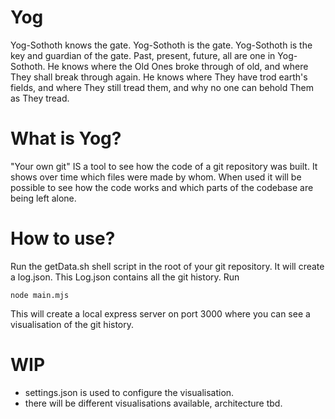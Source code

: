 # Yog
Yog-Sothoth knows the gate. Yog-Sothoth is the gate. Yog-Sothoth is the key and guardian of the gate. Past, present, future, all are one in Yog-Sothoth. He knows where the Old Ones broke through of old, and where They shall break through again. He knows where They have trod earth's fields, and where They still tread them, and why no one can behold Them as They tread.

# What is Yog?
"Your own git" IS a tool to see how the code of a git repository was built. It shows over time which files were made by whom. When used it will be possible to see how the code works and which parts of the codebase are being left alone.

# How to use?
Run the getData.sh shell script in the root of your git repository. It will create a log.json. This Log.json contains all the git history.
Run
```
node main.mjs
```
This will create a local express server on port 3000 where you can see a visualisation of the git history.


# WIP
* settings.json is used to configure the visualisation.
* there will be different visualisations available, architecture tbd.
